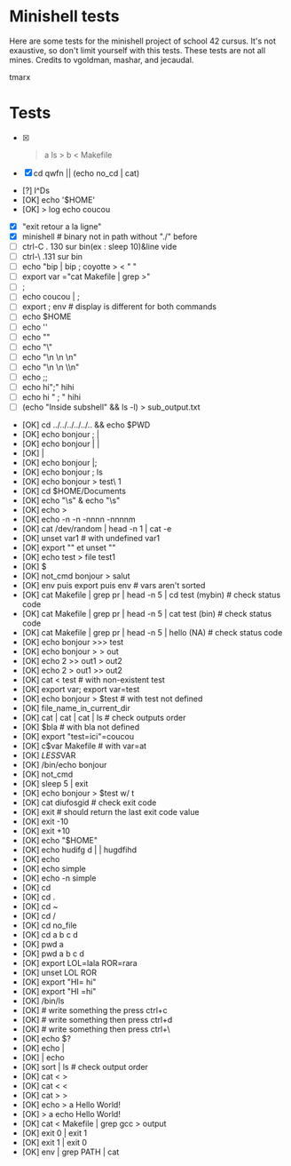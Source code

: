 # Minishell tests

Here are some tests for the minishell project of school 42 cursus. It's not exaustive, so don't limit yourself with this tests.
These tests are not all mines. Credits to vgoldman, mashar, and jecaudal.

tmarx
# Tests

- [X] > a ls > b < Makefile
- [X] cd qwfn || (echo no_cd | cat)
- [?] l^Ds
- [OK] echo '$HOME'
- [OK] > log echo coucou
- [X] "exit retour a la ligne"
- [X] minishell # binary not in path without "./" before
- [ ] ctrl-C . 130 sur bin(ex : sleep 10)&line vide
- [ ] ctrl-\ .131 sur bin
- [ ] echo "bip | bip ; coyotte > < \" "
- [ ] export var ="cat Makefile | grep >"
- [ ] ;
- [ ] echo coucou | ;
- [ ] export ; env # display is different for both commands
- [ ] echo \$HOME
- [ ] echo '\'
- [ ] echo "\"
- [ ] echo "\\"
- [ ] echo "\n \n \n"
- [ ] echo "\n \\n \\\n"
- [ ] echo ;;
- [ ] echo hi";" hihi
- [ ] echo hi "   ;   " hihi
- [ ] (echo "Inside subshell" && ls -l) > sub_output.txt

- [OK] cd ../../../../../.. && echo $PWD
- [OK] echo bonjour ; |
- [OK] echo bonjour | |
- [OK] |
- [OK] echo bonjour |;
- [OK] echo bonjour \; ls
- [OK] echo bonjour > test\ 1
- [OK] cd $HOME/Documents
- [OK] echo "\s" & echo "\\s"
- [OK] echo \>
- [OK] echo -n -n -nnnn -nnnnm
- [OK] cat /dev/random | head -n 1 | cat -e
- [OK] unset var1 # with undefined var1
- [OK] export "" et unset ""
- [OK] echo test > file test1
- [OK] $
- [OK] not_cmd bonjour > salut
- [OK] env puis export puis env # vars aren't sorted
- [OK] cat Makefile | grep pr | head -n 5 | cd test (mybin) # check status code
- [OK] cat Makefile | grep pr | head -n 5 | cat test (bin) # check status code
- [OK] cat Makefile | grep pr | head -n 5 | hello (NA) # check status code
- [OK] echo bonjour >>> test
- [OK] echo bonjour > > out
- [OK] echo 2 >> out1 > out2
- [OK] echo 2 > out1 >> out2
- [OK] cat < test # with non-existent test
- [OK] export var; export var=test
- [OK] echo bonjour > $test # with test not defined
- [OK] file_name_in_current_dir
- [OK] cat | cat | cat | ls # check outputs order
- [OK] $bla # with bla not defined
- [OK] export "test=ici"=coucou
- [OK] c$var Makefile # with var=at
- [OK] $LESS$VAR
- [OK] /bin/echo bonjour
- [OK] not_cmd
- [OK] sleep 5 | exit
- [OK] echo bonjour > $test w/ t
- [OK] cat diufosgid # check exit code
- [OK] exit # should return the last exit code value
- [OK] exit -10
- [OK] exit +10
- [OK] echo "$HOME"
- [OK] echo hudifg d | | hugdfihd
- [OK] echo
- [OK] echo simple
- [OK] echo -n simple
- [OK] cd
- [OK] cd .
- [OK] cd ~
- [OK] cd /
- [OK] cd no_file
- [OK] cd a b c d
- [OK] pwd a
- [OK] pwd a b c d
- [OK] export LOL=lala ROR=rara
- [OK] unset LOL ROR
- [OK] export "HI= hi"
- [OK] export "HI =hi"
- [OK] /bin/ls
- [OK] # write something the press ctrl+c
- [OK] # write something then press ctrl+d
- [OK] # write something then press ctrl+\
- [OK] echo $?
- [OK] echo |
- [OK] | echo
- [OK] sort | ls # check output order
- [OK] cat < >
- [OK] cat < <
- [OK] cat > >
- [OK] echo > a Hello World!
- [OK] > a echo Hello World!
- [OK] cat < Makefile | grep gcc > output
- [OK] exit 0 | exit 1
- [OK] exit 1 | exit 0
- [OK] env | grep PATH | cat
